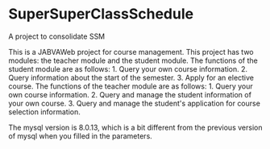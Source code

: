 # SuperSuperClassSchedule

A project to consolidate SSM

This is a JABVAWeb project for course management. This project has two modules: the teacher module and the student module.
The functions of the student module are as follows: 
	1. Query your own course information.
	2. Query information about the start of the semester.
	3. Apply for an elective course.
The functions of the teacher module are as follows: 
	1. Query your own course information. 
	2. Query and manage the student information of your own course. 
	3. Query and manage the student's application for course selection information.


The mysql version is 8.0.13, which is a bit different from the previous version of mysql when you filled in the parameters.


